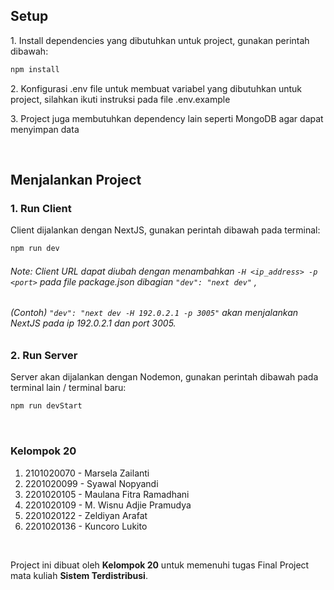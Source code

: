 ## Setup

1\. Install dependencies yang dibutuhkan untuk project, gunakan perintah dibawah:
```bash
npm install
```

2\. Konfigurasi .env file untuk membuat variabel yang dibutuhkan untuk project, silahkan ikuti instruksi pada file .env.example

3\. Project juga membutuhkan dependency lain seperti MongoDB agar dapat menyimpan data

<br />

## Menjalankan Project

### 1\. Run Client
Client dijalankan dengan NextJS, gunakan perintah dibawah pada terminal:
```bash
npm run dev
```
###### Note: Client URL dapat diubah dengan menambahkan ```-H <ip_address> -p <port>``` pada file package.json dibagian ```"dev": "next dev"``` ,
###### (Contoh) ```"dev": "next dev -H 192.0.2.1 -p 3005"``` akan menjalankan NextJS pada ip 192.0.2.1 dan port 3005.

### 2\. Run Server
Server akan dijalankan dengan Nodemon, gunakan perintah dibawah pada terminal lain / terminal baru:
```bash
npm run devStart
```

<br />

### Kelompok 20
1. 2101020070 - Marsela Zailanti
2. 2201020099 - Syawal Nopyandi
3. 2201020105 - Maulana Fitra Ramadhani
4. 2201020109 - M. Wisnu Adjie Pramudya
5. 2201020122 - Zeldiyan Arafat
6. 2201020136 - Kuncoro Lukito

<br />

Project ini dibuat oleh <b>Kelompok 20</b> untuk memenuhi tugas Final Project mata kuliah <b>Sistem Terdistribusi</b>.
